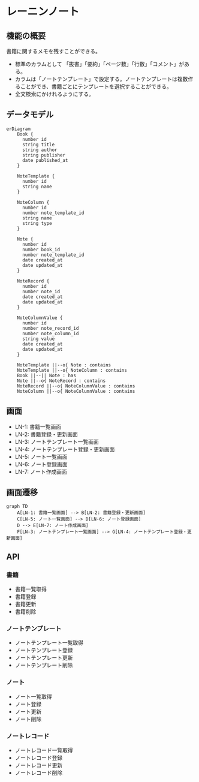 # レーニンノート

## 機能の概要

書籍に関するメモを残すことができる。

- 標準のカラムとして 「抜書」「要約」「ページ数」「行数」「コメント」がある。
- カラムは「ノートテンプレート」で設定する。ノートテンプレートは複数作ることができ、書籍ごとにテンプレートを選択することができる。
- 全文検索にかけれるようにする。

## データモデル

```mermaid
erDiagram
    Book {
      number id
      string title
      string author
      string publisher
      date published_at
    }

    NoteTemplate {
      number id
      string name
    }

    NoteColumn {
      number id
      number note_template_id
      string name
      string type
    }

    Note {
      number id
      number book_id
      number note_template_id
      date created_at
      date updated_at
    }

    NoteRecord {
      number id
      number note_id
      date created_at
      date updated_at
    }

    NoteColumnValue {
      number id
      number note_record_id
      number note_column_id
      string value
      date created_at
      date updated_at
    }

    NoteTemplate ||--o{ Note : contains
    NoteTemplate ||--o{ NoteColumn : contains
    Book ||--|| Note : has
    Note ||--o{ NoteRecord : contains
    NoteRecord ||--o{ NoteColumnValue : contains
    NoteColumn ||--o{ NoteColumnValue : contains
```

## 画面

- LN-1: 書籍一覧画面
- LN-2: 書籍登録・更新画面
- LN-3: ノートテンプレート一覧画面
- LN-4: ノートテンプレート登録・更新画面
- LN-5: ノート一覧画面
- LN-6: ノート登録画面
- LN-7: ノート作成画面

## 画面遷移

```mermaid
graph TD
    A[LN-1: 書籍一覧画面] --> B[LN-2: 書籍登録・更新画面]
    C[LN-5: ノート一覧画面] --> D[LN-6: ノート登録画面]
    D --> E[LN-7: ノート作成画面]
    F[LN-3: ノートテンプレート一覧画面] --> G[LN-4: ノートテンプレート登録・更新画面]
```

## API

### 書籍

- 書籍一覧取得
- 書籍登録
- 書籍更新
- 書籍削除

### ノートテンプレート

- ノートテンプレート一覧取得
- ノートテンプレート登録
- ノートテンプレート更新
- ノートテンプレート削除

### ノート

- ノート一覧取得
- ノート登録
- ノート更新
- ノート削除

### ノートレコード

- ノートレコード一覧取得
- ノートレコード登録
- ノートレコード更新
- ノートレコード削除

